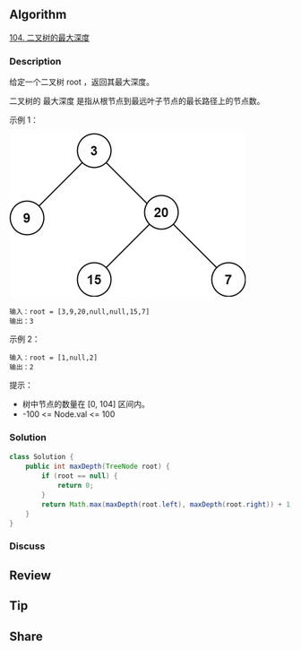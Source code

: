 ## Algorithm

[104. 二叉树的最大深度](https://leetcode.cn/problems/maximum-depth-of-binary-tree/?envType=study-plan-v2&envId=top-100-liked)

### Description

给定一个二叉树 root ，返回其最大深度。

二叉树的 最大深度 是指从根节点到最远叶子节点的最长路径上的节点数。

示例 1：

![](assets/20250416-e24d078d.png)

```
输入：root = [3,9,20,null,null,15,7]
输出：3
```

示例 2：

```
输入：root = [1,null,2]
输出：2
```

提示：

- 树中节点的数量在 [0, 104] 区间内。
- -100 <= Node.val <= 100

### Solution

```java
class Solution {
    public int maxDepth(TreeNode root) {
        if (root == null) {
            return 0;
        }
        return Math.max(maxDepth(root.left), maxDepth(root.right)) + 1;
    }
}
```

### Discuss

## Review


## Tip


## Share
